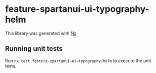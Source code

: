 # feature-spartanui-ui-typography-helm

This library was generated with [Nx](https://nx.dev).


## Running unit tests

Run `nx test feature-spartanui-ui-typography-helm` to execute the unit tests.

